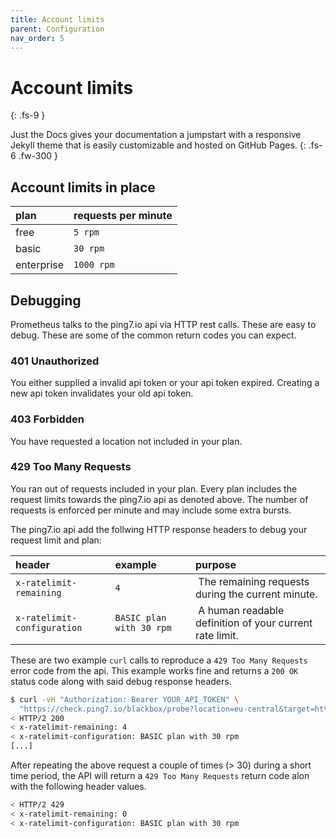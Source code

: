 ```yaml
---
title: Account limits
parent: Configuration
nav_order: 5
---
```


# Account limits
{: .fs-9 }

Just the Docs gives your documentation a jumpstart with a responsive Jekyll theme that is easily customizable and hosted on GitHub Pages.
{: .fs-6 .fw-300 }

## Account limits in place

| plan       | requests per minute |
|:-----------|:--------------------|
| free       |  `5 rpm`            |
| basic      |  `30 rpm`           |
| enterprise |  `1000 rpm`         |


## Debugging

Prometheus talks to the ping7.io api via HTTP rest calls. These are easy
to debug. These are some of the common return codes you can expect.

### 401 Unauthorized

You either supplied a invalid api token or your api token expired. Creating
a new api token invalidates your old api token.

### 403 Forbidden

You have requested a location not included in your plan.

### 429 Too Many Requests

You ran out of requests included in your plan. Every plan includes the
request limits towards the ping7.io api as denoted above. The number of
requests is enforced per minute and may include some extra bursts.

The ping7.io api add the follwing HTTP response headers to debug your
request limit and plan:

| header                      | example                  | purpose  |
|:----------------------------|:-------------------------|:---------|
| `x-ratelimit-remaining`     | `4`                      | The remaining requests during the current minute. |
| `x-ratelimit-configuration` | `BASIC plan with 30 rpm `| A human readable definition of your current rate limit. |

These are two example `curl` calls to reproduce a `429 Too Many Requests`
error code from the api. This example works fine and returns a `200 OK`
status code along with said debug response headers.

```bash
$ curl -vH "Authorization: Bearer YOUR_API_TOKEN" \
  "https://check.ping7.io/blackbox/probe?location=eu-central&target=https//ping7.io&module=http_2xx"
< HTTP/2 200
< x-ratelimit-remaining: 4
< x-ratelimit-configuration: BASIC plan with 30 rpm
[...]
```

After repeating the above request a couple of times (> 30) during a short
time period, the API will return a `429 Too Many Requests` return code alon
with the following header values.

```bash
< HTTP/2 429
< x-ratelimit-remaining: 0
< x-ratelimit-configuration: BASIC plan with 30 rpm
```
